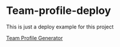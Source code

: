 # Team-profile-deploy

This is just a deploy example for this project

[Team Profile Generator](https://github.com/csancheze/Team-Profile-Generator)
